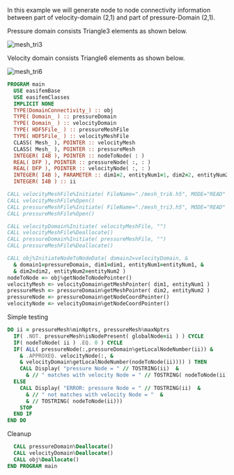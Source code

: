 In this example we will generate node to node connectivity information between part of velocity-domain (2,1) and part of pressure-Domain (2,1).

Pressure domain consists Triangle3 elements as shown below.

![mesh_tri3](figures/mesh_tri3.png)

Velocity domain consists Triangle6 elements as shown below.

![mesh_tri6](figures/mesh_tri6.png)

```fortran
PROGRAM main
  USE easifemBase
  USE easifemClasses
  IMPLICIT NONE
  TYPE(DomainConnectivity_) :: obj
  TYPE( Domain_ ) :: pressureDomain
  TYPE( Domain_ ) :: velocityDomain
  TYPE( HDF5File_ ) :: pressureMeshFile
  TYPE( HDF5File_ ) :: velocityMeshFile
  CLASS( Mesh_ ), POINTER :: velocityMesh
  CLASS( Mesh_ ), POINTER :: pressureMesh
  INTEGER( I4B ), POINTER :: nodeToNode( : )
  REAL( DFP ), POINTER :: pressureNode( :, : )
  REAL( DFP ), POINTER :: velocityNode( :, : )
  INTEGER( I4B ), PARAMETER :: dim1=2, entityNum1=1, dim2=2, entityNum2=1
  INTEGER( I4B ) :: ii
```

```fortran
CALL velocityMeshFile%Initiate( FileName="./mesh_tri6.h5", MODE="READ" )
CALL velocityMeshFile%Open()
CALL pressureMeshFile%Initiate( FileName="./mesh_tri3.h5", MODE="READ" )
CALL pressureMeshFile%Open()
```

```fortran
CALL velocityDomain%Initiate( velocityMeshFile, "")
CALL velocityMeshFile%Deallocate()
CALL pressureDomain%Initiate( pressureMeshFile, "")
CALL pressureMeshFile%Deallocate()
```

```fortran
CALL obj%InitiateNodeToNodeData( domain2=velocityDomain, &
  & domain1=pressureDomain, dim1=dim1, entityNum1=entityNum1, &
  & dim2=dim2, entityNum2=entityNum2 )
nodeToNode => obj%getNodeToNodePointer()
velocityMesh => velocityDomain%getMeshPointer( dim1, entityNum1 )
pressureMesh => pressureDomain%getMeshPointer( dim2, entityNum2 )
pressureNode => pressureDomain%getNodeCoordPointer()
velocityNode => velocityDomain%getNodeCoordPointer()
```

Simple testing

```fortran
DO ii = pressureMesh%minNptrs, pressureMesh%maxNptrs
  IF( .NOT. pressureMesh%isNodePresent( globalNode=ii ) ) CYCLE
  IF( nodeToNode( ii ) .EQ. 0 ) CYCLE
  IF( ALL( pressureNode(:,pressureDomain%getLocalNodeNumber(ii)) &
    & .APPROXEQ. velocityNode(:, &
    & velocityDomain%getLocalNodeNumber(nodeToNode(ii)))) ) THEN
    CALL Display( "pressure Node = " // TOSTRING(ii)  &
      & // " matches with velocity Node = " // TOSTRING( nodeToNode(ii)))
  ELSE
    CALL Display( "ERROR: pressure Node = " // TOSTRING(ii)  &
      & // " not matches with velocity Node = "  &
      & // TOSTRING( nodeToNode(ii)))
    STOP
  END IF
END DO
```

Cleanup

```fortran
  CALL pressureDomain%Deallocate()
  CALL velocityDomain%Deallocate()
  CALL obj%Deallocate()
END PROGRAM main
```
